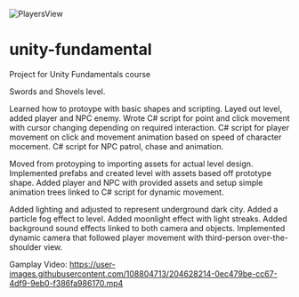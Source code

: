 ![PlayersView](https://user-images.githubusercontent.com/108804713/204625247-d9fb37e8-f247-4e87-abaa-2fe47701fb66.png)

# unity-fundamental
 Project for Unity Fundamentals course
 
 Swords and Shovels level.
 
Learned how to protoype with basic shapes and scripting.  Layed out level, added player and NPC enemy.  Wrote C# script for point and click movement with cursor changing depending on required interaction.  C# script for player movement on click and movement animation based on speed of character mocement.  C# script for NPC patrol, chase and animation.  

Moved from protoyping to importing assets for actual level design.  Implemented prefabs and created level with assets based off prototype shape.  Added player and NPC with provided assets and setup simple animation trees linked to C# script for dynamic movement.  

Added lighting and adjusted to represent underground dark city.  Added a particle fog effect to level.  Added moonlight effect with light streaks.  Added background sound effects linked to both camera and objects.  Implemented dynamic camera that followed player movement with third-person over-the-shoulder view.

Gamplay Video:
https://user-images.githubusercontent.com/108804713/204628214-0ec479be-cc67-4df9-9eb0-f386fa986170.mp4
